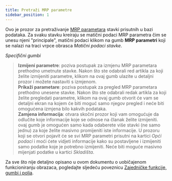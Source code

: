 ```yaml
---
title: Pretraži MRP parametre 
sidebar_position: 1
---
```


Ovo je prozor za pretraživanje [MRP parametara](/docs/erp-home/registers/items/create-new-items/create-new-item) stavki prisutnih u bazi podataka. Za svaku stavku kreiraju se matični podaci MRP parametra čim se unesu njeni "principale", matični podaci klikom na gumb **MRP parametri** koji se nalazi na traci vrpce obrasca  *Matični podaci stavke*.

*Specifični gumbi*

> **Izmijeni parametre**: poziva postupak za izmjenu MRP parametara prethodno umetnute stavke. Nakon što ste odabrali red artikla za koji želite izmijeniti parametre, klikom na ovaj gumb ulazite u detaljni prozor i možete nastaviti s izmjenom.    
> **Prikaži parametare**: poziva postupak za pregled MRP parametara prethodno unesene stavke. Nakon što ste odabrali redak artikla za koji želite pregledati parametre, klikom na ovaj gumb otvorit će vam se detaljni ekran na kojem će biti moguć samo njegov pregled i neće biti omogućena izmjena bilo kakvih podataka.   
> **Zamjena informacija**: otvara skočni prozor koji vam omogućuje da odlučite koje informacije koje se odnose na članak želite izmijeniti. ovaj gumb je omogućen samo kada odaberete više stavki (ne samo jednu) za koje želite masivno promijeniti iste informacije. U prozoru koji se otvori pojavit će se svi MRP parametri prisutni na kartici *Opći podaci* i moći ćete vidjeti informacije kako su postavljene i izmijeniti samo podatke koje je potrebno izmijeniti. Neće biti moguće masivno mijenjati podatke u kartici *Skladišta*.

Za sve što nije detaljno opisano u ovom dokumentu o uobičajenom funkcioniranju obrazaca, pogledajte sljedeću poveznicu [Zajedničke funkcije, gumbi i polja](/docs/guide/common).